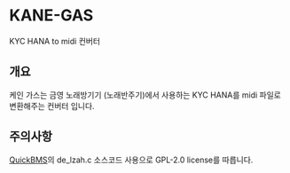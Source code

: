 # KANE-GAS
KYC HANA to midi 컨버터
## 개요
케인 가스는 금영 노래방기기 (노래반주기)에서 사용하는 KYC HANA를 midi 파일로 변환해주는 컨버터 입니다.

## 주의사항 
[QuickBMS](http://aluigi.altervista.org/quickbms.htm)의 de_lzah.c 소스코드 사용으로 GPL-2.0 license를 따릅니다.
